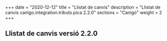 +++
date        = "2020-12-12"
title       = "Llistat de canvis"
description = "Llistat de canvis canigo.integration.tributs.pica 2.2.0"
sections    = "Canigó"
weight		= 2
+++

## Llistat de canvis versió 2.2.0


